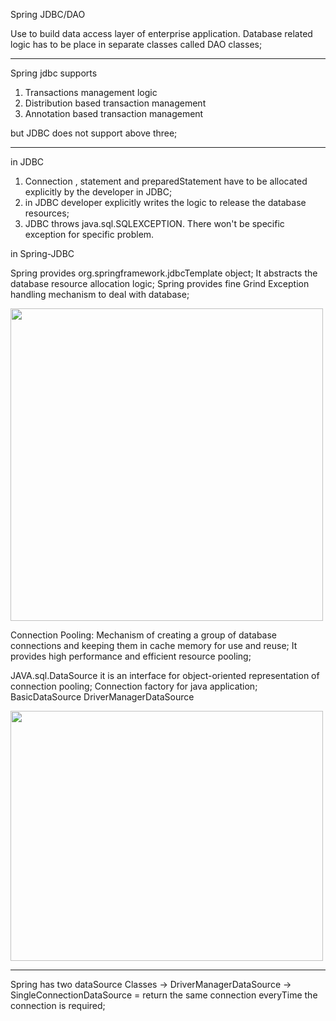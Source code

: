Spring JDBC/DAO

Use to build data access layer of enterprise application.
Database related logic has to be place in separate classes called DAO classes;

--------------------------


Spring jdbc supports 

1) Transactions management logic 
2) Distribution based transaction management
3) Annotation based transaction management

but
JDBC does not support above three;



--------------------------
in JDBC 

1) Connection , statement and preparedStatement have to be allocated explicitly by the developer in JDBC;
2) in JDBC developer explicitly writes the logic to release the database resources;
3) JDBC throws java.sql.SQLEXCEPTION. There won't be specific exception for specific problem.


in Spring-JDBC

Spring provides org.springframework.jdbcTemplate object; It abstracts the database resource allocation logic;
Spring provides fine Grind Exception handling mechanism to deal with database;

<img src="D:\Github\OOPSandbox\src\Resources\Capture.PNG" width="500" height="500"/>


Connection Pooling:
Mechanism of creating a group of database connections and keeping them in cache memory for use and reuse; It provides high performance and efficient resource pooling;


JAVA.sql.DataSource
it is an interface for object-oriented representation of connection pooling;
Connection factory for java application;
BasicDataSource
DriverManagerDataSource


<img height="400" src="D:\Github\OOPSandbox\src\Resources\Capture1.PNG" width="500"/>


------------------------------
Spring has two dataSource Classes
-> DriverManagerDataSource
-> SingleConnectionDataSource  = return the same connection everyTime the connection is required;






